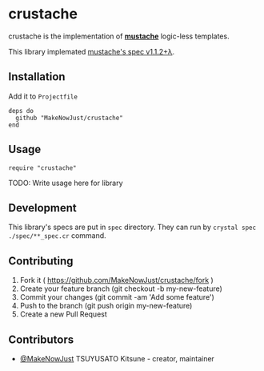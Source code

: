 # crustache

crustache is the implementation of __[mustache](https://mustache.github.io/)__ logic-less templates.

This library implemated [mustache's spec v1.1.2+λ](https://github.com/mustache/spec/tree/v1.1.2).

## Installation

Add it to `Projectfile`

```crystal
deps do
  github "MakeNowJust/crustache"
end
```

## Usage

```crystal
require "crustache"
```

TODO: Write usage here for library

## Development

This library's specs are put in `spec` directory. They can run by `crystal spec ./spec/**_spec.cr` command.

## Contributing

1. Fork it ( https://github.com/MakeNowJust/crustache/fork )
2. Create your feature branch (git checkout -b my-new-feature)
3. Commit your changes (git commit -am 'Add some feature')
4. Push to the branch (git push origin my-new-feature)
5. Create a new Pull Request

## Contributors

- [@MakeNowJust](https://github.com/MakeNowJust) TSUYUSATO Kitsune - creator, maintainer
